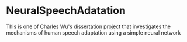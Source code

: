 # NeuralSpeechAdatation
This is one of Charles Wu's dissertation project that investigates the mechanisms of human speech adaptation using a simple neural network
